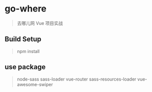 # go-where

> 去哪儿网 Vue 项目实战

## Build Setup

> npm install

## use package

>node-sass
>sass-loader
>vue-router 
>sass-resources-loader
>vue-awesome-swiper
